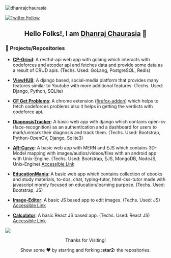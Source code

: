           
<!-- Profile View Count -->
<p align="left"> <img src="https://komarev.com/ghpvc/?username=dhanrajchaurasia&label=Profile%20views&color=8e44ad&style=flat" alt="dhanrajchaurasia" /> </p>

[![Twitter Follow](https://img.shields.io/twitter/follow/mnnitdhanraj?color=1DA1F2&logo=twitter&style=for-the-badge)](https://twitter.com/intent/follow?original_referer=https%3A%2F%2Fgithub.com%2Fsmnnitdhanrajg&screen_name=mnnitdhanraj)

## <p align="center"> Hello Folks!, I am [**Dhanraj Chaurasia**](https://dhanrajchaurasia.github.io/) :wave: </p>

### 🌠 Projects/Repositories
- [**CP-Grind**](https://github.com/dhanrajchaurasia/CP-Grind): A restful-api web app with golang which interacts with codeforces and atcoder api and fetches data and provide some data as a result of CRUD apis. (Techs. Used: GoLang, PostgreSQL, Redis)

- [**ViewHUB**](https://github.com/TriDev-Avishkar2k22/ViewHUB-Webster): A django based, social-media platform that provides many features similar to Youtube with more additional features. (Techs. Used: Django, Python, SQLite)

- [**CF Get Problems**](https://github.com/dhanrajchaurasia/CF-Get-Problems): A chrome extension ([firefox-addon](https://addons.mozilla.org/en-GB/firefox/addon/cf-get-problems/)) which helps to fetch codeforces problems also it helps in getting the verdicts with codeforce api.

- [**DiagnosisTracker**](https://github.com/dhanrajchaurasia/DiagnosisTracker): A basic web app with django which contains open-cv (face-recognition) as an authentication and a dashboard for users to mark/unmark their diagnosis and track them. (Techs. Used: Bootstrap, Python-OpenCV, Django, Sqlite3)

- [**AR-Curve**](https://github.com/dhanrajchaurasia/ARCurve): A basic web app with MERN and EJS which contains 3D-Model mapping with images/audios/videos/files with an android app with Unix-Engine. (Techs. Used: Bootstrap, EJS, MongoDB, NodeJS, Unix-Engine) [Accessible Link](https://ar-curve.onrender.com/)
- [**EducationMania**](https://github.com/Day-Night-Coders-Hack-36/Education-Project): A basic web app which contains collection of ebooks and study materials, to-dos, chat, typing-tutor, html-css-tutor made with javascript morely focused on education/learning purpose. (Techs. Used: Bootstrap, JS)

- [**Image-Editor**](https://github.com/dhanrajchaurasia/Image-Editor-Project): A basic JS based app to edit images. (Techs. Used: JS) [Accessible Link](https://dhanrajchaurasia.github.io/image-editor-project/)

- [**Calculator**](https://github.com/dhanrajchaurasia/calculator): A basic React JS based app. (Techs. Used: React JS) [Accessible Link](https://dhanrajchaurasia.github.io/calculator/)

<div>
<img src="https://user-images.githubusercontent.com/73097560/115834477-dbab4500-a447-11eb-908a-139a6edaec5c.gif"></a>
<p align="center">
<p align="center">Thanks for Visiting!</p>
<p align="center">Show some ❤️ by starring and forking <b>:star2:</b> the repositories.</p>
</p>
<!-- 
<script src="https://platform.linkedin.com/badges/js/profile.js" async defer type="text/javascript"\>

</script\> -->

